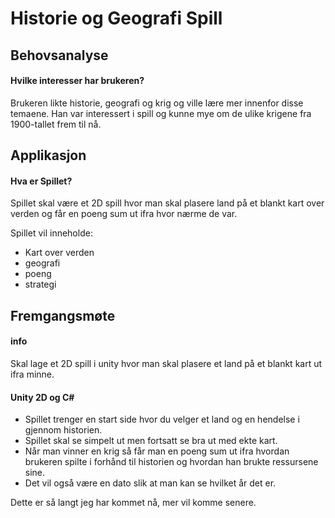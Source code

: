 
# Historie og Geografi Spill

## Behovsanalyse

#### Hvilke interesser har brukeren?

Brukeren likte historie, geografi og krig og ville lære mer innenfor disse temaene.
Han var interessert i spill og kunne mye om de ulike krigene fra 1900-tallet frem til nå.

## Applikasjon

#### Hva er Spillet?

Spillet skal være et 2D spill hvor man skal plasere land på et blankt kart over verden og får en poeng sum ut ifra hvor nærme de var.

Spillet vil inneholde:
- Kart over verden
- geografi
- poeng
- strategi

## Fremgangsmøte

#### info

Skal lage et 2D spill i unity hvor man skal plasere et land på et blankt kart ut ifra minne.

#### Unity 2D og C#

- Spillet trenger en start side hvor du velger et land og en hendelse i gjennom historien.
- Spillet skal se simpelt ut men fortsatt se bra ut med ekte kart.
- Når man vinner en krig så får man en poeng sum ut ifra hvordan brukeren spilte i forhånd til historien og hvordan han brukte ressursene sine.
- Det vil også være en dato slik at man kan se hvilket år det er.

Dette er så langt jeg har kommet nå, mer vil komme senere.
